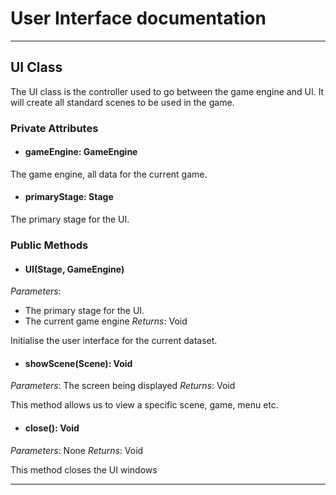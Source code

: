 # User Interface documentation
---
## UI Class

The UI class is the controller used to go between the game engine and UI. It will create all standard scenes to be used in the game. 

### Private Attributes 
- #### gameEngine: GameEngine
The game engine, all data for the current game.

- #### primaryStage: Stage
The primary stage for the UI.

### Public Methods 
- #### UI(Stage, GameEngine)
*Parameters*: 
 - The primary stage for the UI.
 - The current game engine
*Returns*: Void

Initialise the user interface for the current dataset.

- #### showScene(Scene): Void
*Parameters*: The screen being displayed 
*Returns*: Void

This method allows us to view a specific scene, game, menu etc. 

- #### close(): Void
*Parameters*: None
*Returns*: Void

This method closes the UI windows

---